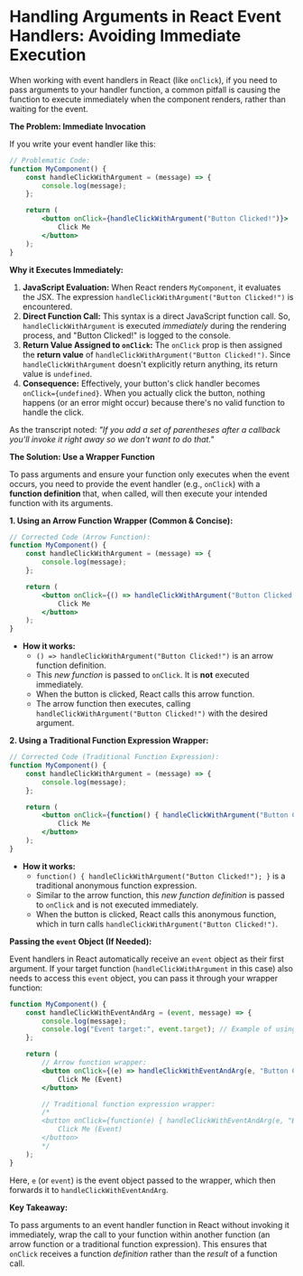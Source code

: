
# Handling Arguments in React Event Handlers: Avoiding Immediate Execution

When working with event handlers in React (like `onClick`), if you need to pass arguments to your handler function, a common pitfall is causing the function to execute immediately when the component renders, rather than waiting for the event.

**The Problem: Immediate Invocation**

If you write your event handler like this:

```jsx
// Problematic Code:
function MyComponent() {
    const handleClickWithArgument = (message) => {
        console.log(message);
    };

    return (
        <button onClick={handleClickWithArgument("Button Clicked!")}>
            Click Me
        </button>
    );
}
```

**Why it Executes Immediately:**

1.  **JavaScript Evaluation:** When React renders `MyComponent`, it evaluates the JSX. The expression `handleClickWithArgument("Button Clicked!")` is encountered.
2.  **Direct Function Call:** This syntax is a direct JavaScript function call. So, `handleClickWithArgument` is executed *immediately* during the rendering process, and "Button Clicked!" is logged to the console.
3.  **Return Value Assigned to `onClick`:** The `onClick` prop is then assigned the **return value** of `handleClickWithArgument("Button Clicked!")`. Since `handleClickWithArgument` doesn't explicitly return anything, its return value is `undefined`.
4.  **Consequence:** Effectively, your button's click handler becomes `onClick={undefined}`. When you actually click the button, nothing happens (or an error might occur) because there's no valid function to handle the click.

As the transcript noted: *"If you add a set of parentheses after a callback you'll invoke it right away so we don't want to do that."*

**The Solution: Use a Wrapper Function**

To pass arguments and ensure your function only executes when the event occurs, you need to provide the event handler (e.g., `onClick`) with a **function definition** that, when called, will then execute your intended function with its arguments.

**1. Using an Arrow Function Wrapper (Common & Concise):**

```jsx
// Corrected Code (Arrow Function):
function MyComponent() {
    const handleClickWithArgument = (message) => {
        console.log(message);
    };

    return (
        <button onClick={() => handleClickWithArgument("Button Clicked!")}>
            Click Me
        </button>
    );
}
```

*   **How it works:**
    *   `() => handleClickWithArgument("Button Clicked!")` is an arrow function definition.
    *   This *new function* is passed to `onClick`. It is **not** executed immediately.
    *   When the button is clicked, React calls this arrow function.
    *   The arrow function then executes, calling `handleClickWithArgument("Button Clicked!")` with the desired argument.

**2. Using a Traditional Function Expression Wrapper:**

```jsx
// Corrected Code (Traditional Function Expression):
function MyComponent() {
    const handleClickWithArgument = (message) => {
        console.log(message);
    };

    return (
        <button onClick={function() { handleClickWithArgument("Button Clicked!"); }}>
            Click Me
        </button>
    );
}
```

*   **How it works:**
    *   `function() { handleClickWithArgument("Button Clicked!"); }` is a traditional anonymous function expression.
    *   Similar to the arrow function, this *new function definition* is passed to `onClick` and is not executed immediately.
    *   When the button is clicked, React calls this anonymous function, which in turn calls `handleClickWithArgument("Button Clicked!")`.

**Passing the `event` Object (If Needed):**

Event handlers in React automatically receive an `event` object as their first argument. If your target function (`handleClickWithArgument` in this case) also needs to access this `event` object, you can pass it through your wrapper function:

```jsx
function MyComponent() {
    const handleClickWithEventAndArg = (event, message) => {
        console.log(message);
        console.log("Event target:", event.target); // Example of using the event object
    };

    return (
        // Arrow function wrapper:
        <button onClick={(e) => handleClickWithEventAndArg(e, "Button Clicked with Event!")}>
            Click Me (Event)
        </button>

        // Traditional function expression wrapper:
        /*
        <button onClick={function(e) { handleClickWithEventAndArg(e, "Button Clicked with Event!"); }}>
            Click Me (Event)
        </button>
        */
    );
}
```
Here, `e` (or `event`) is the event object passed to the wrapper, which then forwards it to `handleClickWithEventAndArg`.

**Key Takeaway:**

To pass arguments to an event handler function in React without invoking it immediately, wrap the call to your function within another function (an arrow function or a traditional function expression). This ensures that `onClick` receives a function *definition* rather than the *result* of a function call.
